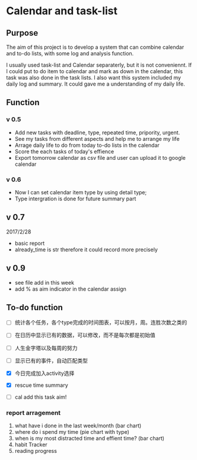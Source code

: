# Calendar and task-list
## Purpose
The aim of this project is to develop a system that can combine calendar and to-do lists, with some log and analysis function.

I usually used task-list and Calendar separaterly, but it is not conveniennt. If I could put to do item to calendar and mark as down in the calendar, this task was also done in the task lists. I also want this system included my daily log and summary. It could gave me a understanding of my daily life. 

## Function
### v 0.5
- Add new tasks with deadline, type, repeated time, pripority, urgent.
- See my tasks from different aspects and help me to arrange my life
- Arrage daily life to do from today to-do lists in the calendar
- Score the each tasks of today's effience
- Export tomorrow calendar as csv file and user can upload it to google calendar

### v 0.6 
 - Now I can set calendar item type by using detail type;
 - Type intergration is done for future summary part

## v 0.7 
2017/2/28
 - basic report 
 - already_time is str therefore it could record more precisely

## v 0.9
 - see file add in this week
 - add % as aim indicator in the calendar assign

## To-do function

* [ ] 统计各个任务，各个type完成的时间图表，可以按月，周。连胜次数之类的
* [ ] 在日历中显示已有的数据，可以修改，而不是每次都是初始值
* [ ] 人生金字塔以及每周的努力
* [ ] 显示已有的事件，自动匹配类型
* [x] 今日完成加入activity选择
* [x] rescue time summary
* [ ] cal add this task aim!


### report arragement
1. what have i done in the last week/month (bar chart)
2. where do i spend my time (pie chart with type)
3. when is my most distracted time and effient time? (bar chart)
4. habit Tracker 
5. reading progress

